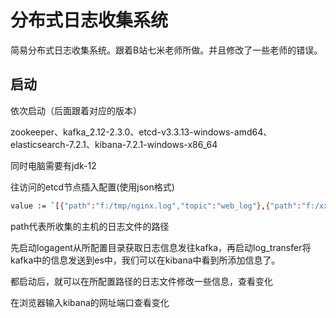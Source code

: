 # 分布式日志收集系统

简易分布式日志收集系统。跟着B站七米老师所做。并且修改了一些老师的错误。

## 启动

依次启动（后面跟着对应的版本）

zookeeper、kafka_2.12-2.3.0、etcd-v3.3.13-windows-amd64、elasticsearch-7.2.1、kibana-7.2.1-windows-x86_64

同时电脑需要有jdk-12

往访问的etcd节点插入配置(使用json格式)

```bash
value := `[{"path":"f:/tmp/nginx.log","topic":"web_log"},{"path":"f:/xxx/redis.log","topic":"redis_log"},{"path":"f:/xxx/mysql.log","topic":"mysql_log"}]`
```

path代表所收集的主机的日志文件的路径

先启动logagent从所配置目录获取日志信息发往kafka，再启动log_transfer将kafka中的信息发送到es中，我们可以在kibana中看到所添加信息了。

都启动后，就可以在所配置路径的日志文件修改一些信息，查看变化

在浏览器输入kibana的网址端口查看变化